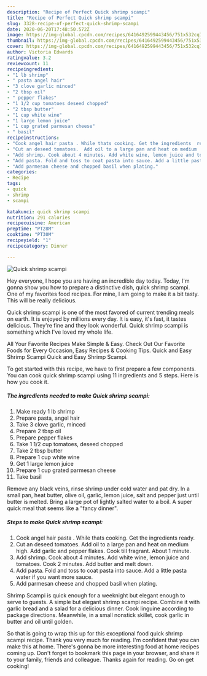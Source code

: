 ```yaml
---
description: "Recipe of Perfect Quick shrimp scampi"
title: "Recipe of Perfect Quick shrimp scampi"
slug: 3328-recipe-of-perfect-quick-shrimp-scampi
date: 2020-06-20T17:48:50.572Z
image: https://img-global.cpcdn.com/recipes/6416492599443456/751x532cq70/quick-shrimp-scampi-recipe-main-photo.jpg
thumbnail: https://img-global.cpcdn.com/recipes/6416492599443456/751x532cq70/quick-shrimp-scampi-recipe-main-photo.jpg
cover: https://img-global.cpcdn.com/recipes/6416492599443456/751x532cq70/quick-shrimp-scampi-recipe-main-photo.jpg
author: Victoria Edwards
ratingvalue: 3.2
reviewcount: 11
recipeingredient:
- "1 lb shrimp"
- " pasta angel hair"
- "3 clove garlic minced"
- "2 tbsp oil"
- " pepper flakes"
- "1 1/2 cup tomatoes deseed chopped"
- "2 tbsp butter"
- "1 cup white wine"
- "1 large lemon juice"
- "1 cup grated parmesan cheese"
- " basil"
recipeinstructions:
- "Cook angel hair pasta . While thats cooking. Get the ingredients  ready."
- "Cut an deseed tomatoes.  Add oil to a large pan and heat on medium  high. Add garlic and pepper flakes. Cook till fragrant.  About 1 minute."
- "Add shrimp. Cook about 4 minutes. Add white wine, lemon juice and tomatoes.  Cook 2 minutes. Add butter and melt down."
- "Add pasta. Fold and toss to coat pasta into sauce. Add a little pasta water if you want more sauce."
- "Add parmesan cheese and chopped basil when plating."
categories:
- Recipe
tags:
- quick
- shrimp
- scampi

katakunci: quick shrimp scampi 
nutrition: 291 calories
recipecuisine: American
preptime: "PT28M"
cooktime: "PT30M"
recipeyield: "1"
recipecategory: Dinner

---
```



![Quick shrimp scampi](https://img-global.cpcdn.com/recipes/6416492599443456/751x532cq70/quick-shrimp-scampi-recipe-main-photo.jpg)

Hey everyone, I hope you are having an incredible day today. Today, I'm gonna show you how to prepare a distinctive dish, quick shrimp scampi. One of my favorites food recipes. For mine, I am going to make it a bit tasty. This will be really delicious.

Quick shrimp scampi is one of the most favored of current trending meals on earth. It is enjoyed by millions every day. It is easy, it's fast, it tastes delicious. They're fine and they look wonderful. Quick shrimp scampi is something which I've loved my whole life.

All Your Favorite Recipes Make Simple &amp; Easy. Check Out Our Favorite Foods for Every Occasion, Easy Recipes &amp; Cooking Tips. Quick and Easy Shrimp Scampi Quick and Easy Shrimp Scampi.


To get started with this recipe, we have to first prepare a few components. You can cook quick shrimp scampi using 11 ingredients and 5 steps. Here is how you cook it.

<!--inarticleads1-->

##### The ingredients needed to make Quick shrimp scampi:

1. Make ready 1 lb shrimp
1. Prepare  pasta, angel hair
1. Take 3 clove garlic, minced
1. Prepare 2 tbsp oil
1. Prepare  pepper flakes
1. Take 1 1/2 cup tomatoes, deseed chopped
1. Take 2 tbsp butter
1. Prepare 1 cup white wine
1. Get 1 large lemon juice
1. Prepare 1 cup grated parmesan cheese
1. Take  basil


Remove any black veins, rinse shrimp under cold water and pat dry. In a small pan, heat butter, olive oil, garlic, lemon juice, salt and pepper just until butter is melted. Bring a large pot of lightly salted water to a boil. A super quick meal that seems like a &#34;fancy dinner&#34;. 

<!--inarticleads2-->

##### Steps to make Quick shrimp scampi:

1. Cook angel hair pasta . While thats cooking. Get the ingredients  ready.
1. Cut an deseed tomatoes.  Add oil to a large pan and heat on medium  high. Add garlic and pepper flakes. Cook till fragrant.  About 1 minute.
1. Add shrimp. Cook about 4 minutes. Add white wine, lemon juice and tomatoes.  Cook 2 minutes. Add butter and melt down.
1. Add pasta. Fold and toss to coat pasta into sauce. Add a little pasta water if you want more sauce.
1. Add parmesan cheese and chopped basil when plating.


Shrimp Scampi is quick enough for a weeknight but elegant enough to serve to guests. A simple but elegant shrimp scampi recipe. Combine it with garlic bread and a salad for a delicious dinner. Cook linguine according to package directions. Meanwhile, in a small nonstick skillet, cook garlic in butter and oil until golden. 

So that is going to wrap this up for this exceptional food quick shrimp scampi recipe. Thank you very much for reading. I'm confident that you can make this at home. There's gonna be more interesting food at home recipes coming up. Don't forget to bookmark this page in your browser, and share it to your family, friends and colleague. Thanks again for reading. Go on get cooking!
